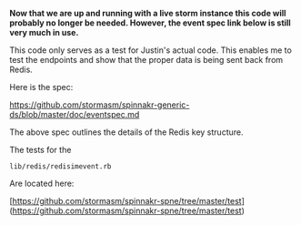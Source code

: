 
**Now that we are up and running with a live storm instance this code
will probably no longer be needed. However, the event spec link below
is still very much in use.**

This code only serves as a test for Justin's actual code.  This enables
me to test the endpoints and show that the proper data is being sent
back from Redis.

Here is the spec:

https://github.com/stormasm/spinnakr-generic-ds/blob/master/doc/eventspec.md

The above spec outlines the details of the Redis key structure.

The tests for the

```
lib/redis/redisimevent.rb
```

Are located here:

[https://github.com/stormasm/spinnakr-spne/tree/master/test]
(https://github.com/stormasm/spinnakr-spne/tree/master/test)
